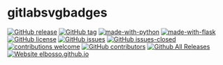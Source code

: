 # gitlabsvgbadges

<!---
[![start with why](https://img.shields.io/badge/start%20with-why%3F-brightgreen.svg?style=flat)](http://www.ted.com/talks/simon_sinek_how_great_leaders_inspire_action)
--->
[![GitHub release](https://img.shields.io/github/release/elbosso/gitlabsvgbadges/all.svg?maxAge=1)](https://GitHub.com/elbosso/gitlabsvgbadges/releases/)
[![GitHub tag](https://img.shields.io/github/tag/elbosso/gitlabsvgbadges.svg)](https://GitHub.com/elbosso/gitlabsvgbadges/tags/)
[![made-with-python](https://img.shields.io/badge/Made%20with-Python-1f425f.svg)](https://www.python.org/)
[![made-with-flask](https://img.shields.io/badge/Made%20with-Flask-blueviolet)](https://flask.palletsprojects.com/en/1.1.x/quickstart/)
[![GitHub license](https://img.shields.io/github/license/elbosso/gitlabsvgbadges.svg)](https://github.com/elbosso/gitlabsvgbadges/blob/master/LICENSE)
[![GitHub issues](https://img.shields.io/github/issues/elbosso/gitlabsvgbadges.svg)](https://GitHub.com/elbosso/gitlabsvgbadges/issues/)
[![GitHub issues-closed](https://img.shields.io/github/issues-closed/elbosso/gitlabsvgbadges.svg)](https://GitHub.com/elbosso/gitlabsvgbadges/issues?q=is%3Aissue+is%3Aclosed)
[![contributions welcome](https://img.shields.io/badge/contributions-welcome-brightgreen.svg?style=flat)](https://github.com/elbosso/gitlabsvgbadges/issues)
[![GitHub contributors](https://img.shields.io/github/contributors/elbosso/gitlabsvgbadges.svg)](https://GitHub.com/elbosso/gitlabsvgbadges/graphs/contributors/)
[![Github All Releases](https://img.shields.io/github/downloads/elbosso/gitlabsvgbadges/total.svg)](https://github.com/elbosso/gitlabsvgbadges)
[![Website elbosso.github.io](https://img.shields.io/website-up-down-green-red/https/elbosso.github.io.svg)](https://elbosso.github.io/)

